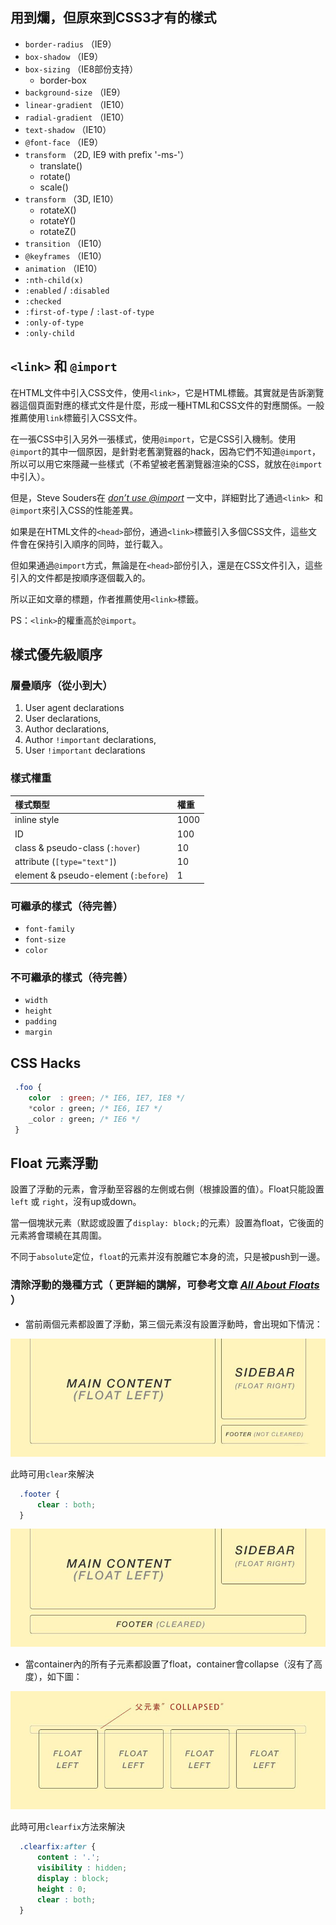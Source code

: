 ## 用到爛，但原來到CSS3才有的樣式

  * ```border-radius```   （IE9）
  * ```box-shadow```      （IE9）
  * ```box-sizing```      （IE8部份支持）
    * border-box
  * ```background-size``` （IE9）
  * ```linear-gradient``` （IE10）
  * ```radial-gradient``` （IE10）
  * ```text-shadow```     （IE10）
  * ```@font-face```      （IE9）
  * ```transform```       （2D, IE9 with prefix '-ms-'）
    * translate()
    * rotate()
    * scale()
  * ```transform```       （3D, IE10）
    * rotateX()
    * rotateY()
    * rotateZ()
  * ```transition```      （IE10）
  * ```@keyframes```      （IE10）
  * ```animation```       （IE10）  
  * ```:nth-child(x)```
  * ```:enabled``` / ```:disabled```
  * ```:checked```  
  * ```:first-of-type``` / ```:last-of-type```
  * ```:only-of-type```
  * ```:only-child```
  

## ```<link>``` 和 ```@import```

在HTML文件中引入CSS文件，使用```<link>```，它是HTML標籤。其實就是告訴瀏覽器這個頁面對應的樣式文件是什麼，形成一種HTML和CSS文件的對應關係。一般推薦使用```link```標籤引入CSS文件。 

在一張CSS中引入另外一張樣式，使用```@import```，它是CSS引入機制。使用```@import```的其中一個原因，是針對老舊瀏覽器的hack，因為它們不知道```@import```，所以可以用它來隱藏一些樣式（不希望被老舊瀏覽器渲染的CSS，就放在```@import```中引入）。

但是，Steve Souders在 [*don’t use @import*](http://www.stevesouders.com/blog/2009/04/09/dont-use-import/) 一文中，詳細對比了通過```<link>
```和```@import```來引入CSS的性能差異。

如果是在HTML文件的```<head>```部份，通過```<link>```標籤引入多個CSS文件，這些文件會在保持引入順序的同時，並行載入。

但如果通過```@import```方式，無論是在```<head>```部份引入，還是在CSS文件引入，這些引入的文件都是按順序逐個載入的。

所以正如文章的標題，作者推薦使用```<link>```標籤。

PS：```<link>```的權重高於```@import```。

## 樣式優先級順序

### 層疊順序（從小到大）
1. User agent declarations
2. User declarations,
3. Author declarations,
4. Author ```!important``` declarations,
5. User ```!important``` declarations

### 樣式權重

|              樣式類型                    |   權重    |
|:---------------------------------------|:----------|
|inline style                            | 1000      |
|ID                                      | 100       |
|class & pseudo-class (```:hover```)     | 10        |
|attribute (```[type="text"]```)         | 10        |
|element & pseudo-element (```:before```)| 1         | 

### 可繼承的樣式（待完善）
  * ```font-family```
  * ```font-size```
  * ```color```

### 不可繼承的樣式（待完善）
  * ```width```
  * ```height```
  * ```padding```
  * ```margin```

## CSS Hacks
```css
 .foo {
    color  : green; /* IE6, IE7, IE8 */
    *color : green; /* IE6, IE7 */
    _color : green; /* IE6 */
 }
```
## Float 元素浮動

設置了浮動的元素，會浮動至容器的左側或右側（根據設置的值）。Float只能設置```left``` 或 ```right```，沒有up或down。

當一個塊狀元素（默認或設置了```display: block;```的元素）設置為float，它後面的元素將會環繞在其周圍。

不同于```absolute```定位，```float```的元素并沒有脫離它本身的流，只是被push到一邊。

### 清除浮動的幾種方式（ 更詳細的講解，可參考文章 [*All About Floats*](https://css-tricks.com/all-about-floats/) ）

 * 當前兩個元素都設置了浮動，第三個元素沒有設置浮動時，會出現如下情況：

 ![float-not-cleared](https://github.com/levblanc/js-101/blob/master/img/float-not-cleared.jpg)
 
 此時可用```clear```來解決
 
 ```css
   .footer {
       clear : both;
   }
 ```
 ![float-not-cleared](https://github.com/levblanc/js-101/blob/master/img/float-cleared.jpg)
 
 * 當container內的所有子元素都設置了float，container會collapse（沒有了高度），如下圖：
 
 ![parent-collapsed](https://github.com/levblanc/js-101/blob/master/img/parent-collapsed.jpg)
 
  此時可用```clearfix```方法來解決
 
 ```css
   .clearfix:after {
       content : '.';
       visibility : hidden;
       display : block;
       height : 0;
       clear : both;
   }
 ```

